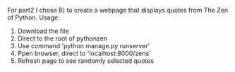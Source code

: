 For part2 I chose B) to create a webpage that displays quotes from The Zen of Python.
Usage: 
  1. Download the file
  2. Direct to the root of pythonzen
  3. Use command 'python manage.py runserver'
  4. Ppen browser, direct to 'localhost:8000/zens'
  5. Refresh page to see randomly selected quotes
